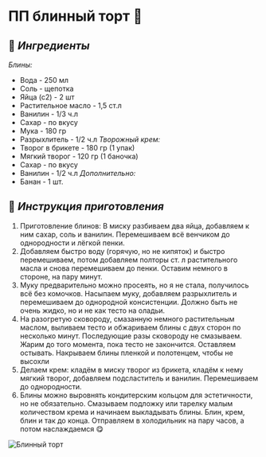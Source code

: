 # ПП блинный торт 🥞 

## 🛒 *Ингредиенты*
*Блины:*
- Вода - 250 мл
- Соль - щепотка
- Яйца (с2) - 2 шт
- Растительное масло - 1,5 ст.л
- Ванилин - 1/3 ч.л
- Сахар - по вкусу
- Мука - 180 гр
- Разрыхлитель - 1/2 ч.л
*Творожный крем:*
- Творог в брикете - 180 гр (1 упак)
- Мягкий творог - 120 гр (1 баночка)
- Сахар - по вкусу
- Ванилин - 1/2 ч.л
*Дополнительно:*
- Банан - 1 шт.

## 🔪 *Инструкция приготовления*  
1.	Приготовление блинов: В миску разбиваем два яйца, добавляем к ним сахар, соль и ванилин. Перемешиваем всё венчиком до однородности и лёгкой пенки.
2.	Добавляем быстро воду (горячую, но не кипяток) и быстро перемешиваем, потом добавляем полторы ст. л растительного масла и снова перемешиваем до пенки. Оставим немного в стороне, на пару минут.
3.	Муку предварительно можно просеять, но я не стала, получилось всё без комочков. Насыпаем муку, добавляем разрыхлитель и перемешиваем до однородной консистенции. Должно быть не очень жидко, но и не как тесто на оладьи.
4.	На разогретую сковороду, смазанную немного растительным маслом, выливаем тесто и обжариваем блины с двух сторон по несколько минут. Последующие разы сковороду не смазываем. Жарим до того момента, пока тесто не закончится. Оставляем остывать. Накрываем блины пленкой и полотенцем, чтобы не высохли
5.	Делаем крем: кладём в миску творог из брикета, кладём к нему мягкий творог, добавляем подсластитель и ванилин. Перемешиваем до однородности.
6.	Блины можно выровнять кондитерским кольцом для эстетичности, но не обязательно. Смазываем подложку или тарелку малым количеством крема и начинаем выкладывать блины. Блин, крем, блин и так до конца. Отправляем в холодильник на пару часов, а потом наслаждаемся 😋

![Блинный торт](https://github.com/user-attachments/assets/f9647a47-d348-4b50-a05c-dd8c1de55431)
